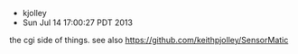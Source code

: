- kjolley
- Sun Jul 14 17:00:27 PDT 2013

the cgi side of things. see also https://github.com/keithpjolley/SensorMatic

